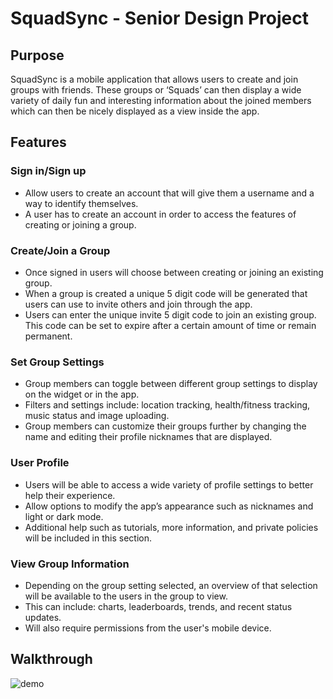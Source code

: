 # SquadSync - Senior Design Project
## Purpose 
SquadSync is a mobile application that allows users to create and join groups with friends. These groups or ‘Squads’ can then display a wide variety of daily fun and interesting information about the joined members which can then be nicely displayed as a view inside the app.
## Features
### Sign in/Sign up 
- Allow users to create an account that will give them a username and a way to identify themselves.
- A user has to create an account in order to access the features of creating or joining a group.
### Create/Join a Group
- Once signed in users will choose between creating or joining an existing group.
- When a group is created a unique 5 digit code will be generated that users can use to invite others and join through the app.
- Users can enter the unique invite 5 digit code to join an existing group. This code can be set to expire after a certain amount of time or remain permanent.
### Set Group Settings
- Group members can toggle between different group settings to display on the widget or in the app.
- Filters and settings include: location tracking, health/fitness tracking, music status and image uploading.
- Group members can customize their groups further by changing the name and editing their profile nicknames that are displayed.
### User Profile
- Users will be able to access a wide variety of profile settings to better help their experience.
- Allow options to modify the app’s appearance such as nicknames and light or dark mode.
- Additional help such as tutorials, more information, and private policies will be included in this section.
### View Group Information
- Depending on the group setting selected, an overview of that selection will be available to the users in the group to view.
- This can include: charts, leaderboards, trends, and recent status updates.
- Will also require permissions from the user's mobile device.
## Walkthrough 
![demo](https://github.com/JNPham/SquadSync-IOS-app/assets/41082484/2b6cc7c9-8218-46c2-b11f-9bb6d6861554)

